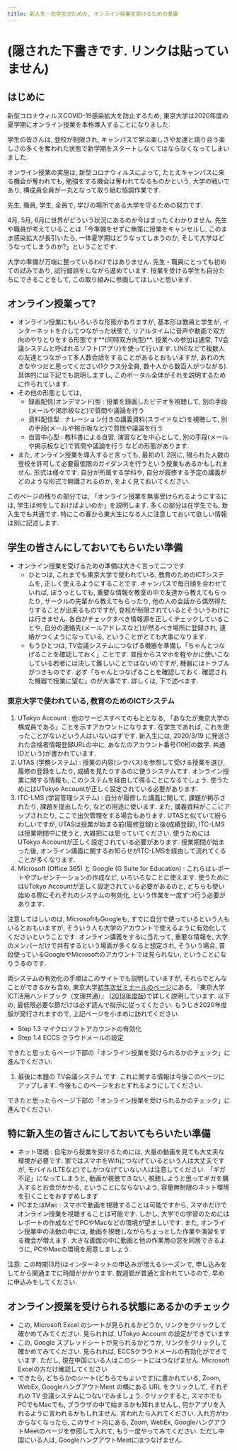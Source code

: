 ```yaml
---
title: 新入生・在学生のための, オンライン授業を受けるための準備
---
```


# (隠された下書きです. リンクは貼っていません)

はじめに
---------------------------

新型コロナウィルスCOVID-19感染拡大を防止するため, 東京大学は2020年度の夏学期にオンライン授業を本格導入することになりました. 

学生の皆さんは, 登校が制限され, キャンパスで学ぶ楽しさや友達と語り合う楽しさの多くを奪われた状態で新学期をスタートしなくてはならなくなってしまいました.

オンライン授業の実施は, 新型コロナウィルスによって, たとえキャンパスに来る機会が奪われても, 勉強をする機会は奪われてなるものかという, 大学の戦いであり, 構成員全員が一丸となって取り組む協調作業です.

先生, 職員, 学生, 全員で, 学びの場所である大学を守るための努力です.

4月, 5月, 6月に世界がどういう状況にあるのか今はまったくわかりません. 先生や職員が考えていることは「今準備をせずに無策に授業をキャンセルし, このまま感染拡大が長引いたら, 一体夏学期はどうなってしまうのか, そして大学はどうなってしまうのか?」ということです.

大学の準備が万端に整っているわけではありません. 先生・職員にとっても初めての試みであり, 試行錯誤をしながら進めています. 授業を受ける学生も自分たちにできることをして, この取り組みに参画してほしいと思います.

オンライン授業って?
---------------------------

* オンライン授業にもいろいろな形態がありますが, 基本形は教員と学生が, インターネットを介してつながった状態で, リアルタイムに音声や動画で双方向のやりとりをする形態です**(同時双方向型)**. 授業への参加は通常, TV会議システムと呼ばれるソフト(アプリ)を使って行います. LINEなどで複数人の友達とつながって多人数会話をすることがあるとおもいますが, あれの大きなやつだと思ってください(1クラス分全員, 数十人から数百人がつながる). 具体的には下記でも説明しますし, このポータル全体がそれを説明するために作られています.
* その他の形態としては,
  * 録画配信(オンデマンド)型 : 授業を録画したビデオを視聴して, 別の手段(メールや掲示板など)で質問や議論を行う
  * 資料配信型 : ナレーション付きの講義資料(スライドなど)を視聴して, 別の手段(メールや掲示板など)で質問や議論を行う
  * 自習中心型 : 教科書による自習, 演習などを中心として, 別の手段(メールや掲示板など)で質問や議論を行う
などの形態があります.
* また, オンライン授業を導入すると言っても, 最初の1, 2回に, 限られた人数の登校を許可して必要最低限のガイダンスを行うという授業もあるかもしれません. 形式は様々です. 自分が所属する学科や, 自分が履修する予定の講義がどのような形式で開講されるのか, をよく見ておいてください.

このページの残りの部分では, 「オンライン授業を無事受けられるようにするには, 学生は何をしておけばよいのか」を説明します. 多くの部分は在学生でも, 新入生でも共通です. 特にこの春から東大生になる人に注意しておいて欲しい情報は別に記述します.

学生の皆さんにしておいてもらいたい準備
---------------------------

* オンライン授業を受けるための準備は大きく言って二つです
  * ひとつは, これまでも東京大学で使われている, 教育のためのICTシステムを, 正しく使えるようにすることです. キャンパスで毎日顔を合わせていれば, ぼうっとしても, 重要な情報を教室の中で友達から教えてもらったり, サークルの先輩から教えてもらったり, 他の人の会話から偶然得たりすることが出来るものですが, 登校が制限されているとそういうわけには行きません. 各自がチェックすべき情報源を正しくチェックしていることや, 自分の連絡先(メールアドレスなど)が然るべき場所に登録され, 連絡がつくようになっている, ということがとても大事になります.
  * もうひとつは, TV会議システムにつなげる機器を準備し「ちゃんとつなげることを確認しておく」ことです. 普段からスマホを軽やかに使いこなしている若者には決して難しいことではないのですが, 機器にはトラブルがつきものです. 必ず「ちゃんとつなげることを確認しておく. 確認された機器で授業に望む」のが大事です. 詳しくは, 下で述べます.

### 東京大学で使われている, 教育のためのICTシステム

1. UTokyo Account : 他のサービスすべてのもととなる, 「あなたが東京大学の構成員である」ことを示すアカウントになります. 在学生であれば, これを使ったことがないという人はいないはずです. 新入生には, 2020/3/19 に発送された合格者情報登録URLの中に, あなたのアカウント番号(10桁の数字. 共通IDという)が書かれています. 
1. UTAS (学務システム) : 授業の内容(シラバス)を参照して受ける授業を選び, 履修の登録をしたり, 成績を見たりするのに使うシステムです. オンライン授業に関する情報も, このシステムを経由して得ることになるでしょう. 使うためにはUTokyo Accountが正しく設定されている必要があります.
1. ITC-LMS (学習管理システム) : 自分が履修した講義に関して, 課題が掲示されたり, 課題を提出したり, などの用途に使います. また, 講義資料がここにアップされたり, ここで出欠管理をする場合もあります. UTASと似ていて紛らわしいですが, UTASは授業が始まる前(履修登録)と後(成績登録), ITC-LMSは授業期間中に使うと, 大雑把には思っていてください. 使うためにはUTokyo Accountが正しく設定されている必要があります. 授業期間が始まった後, オンライン講義に関するお知らせがITC-LMSを経由して流れてくることが多くなります.
1. Microsoft (Office 365) と Google (G Suite for Education) : これらはレポートやプレゼンテーションの作成など, いろいろなことに使えます. 使うためにはUTokyo Accountが正しく設定されている必要があるのと, どちらも使い始める際にそれぞれのシステムの有効化, という作業を一度ずつ行う必要があります.

注意してほしいのは, MicrosoftもGoogleも, すでに自分で使っているという人もいるとおもいますが, そういう人も大学のアカウントで使えるように有効化してくださいということです. オンライン講義をするに当たって, 重要な情報を, 大学のメンバーだけで共有するという場面が多くなると想定され, そういう場合, 普段使っているGoogleやMicrosoftのアカウントでは見られない, ということになりうるのです.

両システムの有効化の手順はこのサイトでも説明していますが, それらでどんなことができるかも含め, 東京大学[初年次ゼミナールのページ](https://fye.c.u-tokyo.ac.jp/students/)にある, 『東京大学ICT活用ハンドブック（文理共通）』 ([2019年度版](https://fye.c.u-tokyo.ac.jp/students/?action=common_download_main&upload_id=1316))で詳しく説明しています. 以下の, 最低限必要な節だけは必ず読んで指示に従ってください. もうじき2020年度版が発行されますので, 上記ページを小まめに訪れてください.

 * Step 1.3 マイクロソフトアカウントの有効化
 * Step 1.4 ECCS クラウドメールの設定

できたと思ったらページ下部の「オンライン授業を受けられるかのチェック」に進んでください.

1. 最後に本題の TV会議システム です. これに関する情報は今後このページにアップします. 今後もこのページをおとずれるようにしてください.

できたと思ったらページ下部の「オンライン授業を受けられるかのチェック」に進んでください.

特に新入生の皆さんにしておいてもらいたい準備
---------------------------

* ネット環境 : 自宅から授業を受けるためには, 大量の動画を見ても大丈夫な環境が必要です. 家ではスマホをWifiにつなげているという人は大丈夫ですが, モバイル(LTEなど)でしかつなげていない人は注意してください. 「ギガ不足」になってしまうと, 動画が視聴できない, 視聴しようと思ってギガを購入するとお金がかかる, ということにならないよう, 容量無制限のネット環境を引くことをおすすめします
* PCまたはMac : スマホで動画を視聴することは可能ですから, スマホだけでオンライン授業を視聴することは可能です. しかし, 大学での学習のためにはレポートの作成などでPCやMacなどの環境が望ましいです. また, オンライン授業中の活動の中には, 動画を視聴しながらちょっとした作業や演習をする機会が増えます. 大きな画面の中に動画と他の作業用の窓を同居できるように, PCやMacの環境を用意しましょう.

注意: この時期(3月)はインターネットの申込みが増えるシーズンで, 申し込みをしてから開通までに時間がかかります. 数週間が普通と言われているので, 早めに申込みをしてください.

オンライン授業を受けられる状態にあるかのチェック
---------------------------

 * この, Microsoft Excel のシートが見られるかどうか, リンクをクリックして確かめてみてください. 見られれば, UTokyo Account の設定ができています
 * この, Google スプレッドシートが見られるかどうか, リンクをクリックして確かめてみてください. 見られれば, ECCSクラウドメールの有効化ができています. ただし, 現在中国にいる人はこのシートにはつなげません. Microsoft Excelの方だけ確認してください
 * できたら, どちらかのシート(どちらでもよいです)に書かれている, Zoom, WebEx, GoogleハングアウトMeet の横にある URL をクリックして, それぞれの TV 会議システムにつないでみましょう. クリックすると, スマホでもPCでもMacでも, ブラウザの中で始まるかも知れませんし, 何かアプリを入れるように言われるかもしれません. 言われたら入れてください. 入れ方がわからなくなったら, このサイト内にある, Zoom, WebEx, GoogleハングアウトMeetのページを参照して入れて, もう一度やってみてください. ただし中国にいる人は, GoogleハングアウトMeetにはつなげません. 



